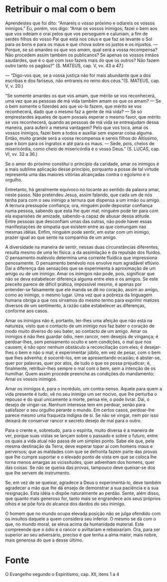 # Retribuir o mal com o bem

Aprendestes que foi dito: “Amareis o vosso próximo e odiareis os vossos inimigos.” Eu, porém, vos digo: “Amai os vossos inimigos; fazei o bem aos que vos odeiam e orai pelos que vos perseguem e caluniam, a fim de serdes filhos do vosso Pai que está nos céus e que faz se levante o Sol para os bons e para os maus e que chova sobre os justos e os injustos. — Porque, se só amardes os que vos amam, qual será a vossa recompensa? Não procedem assim também os publicanos? Se apenas os vossos irmãos saudardes, que é o que com isso fazeis mais do que os outros? Não fazem outro tanto os pagãos?” (S. MATEUS, cap. V, vv. 43 a 47.) 

— “Digo-vos que, se a vossa justiça não for mais abundante que a dos escribas e dos fariseus, não entrareis no reino dos céus.”(S. MATEUS, cap. V, v. 20.)

“Se somente amardes os que vos amam, que mérito se vos reconhecerá, uma vez que as pessoas de má vida também amam os que os amam? — Se o bem somente o fizerdes aos que vo-lo fazem, que mérito se vos reconhecerá, dado que o mesmo faz a gente de má vida? — Se só emprestardes àqueles de quem possais esperar o mesmo favor, que mérito se vos reconhecerá, quando as pessoas de má vida se entreajudam dessa maneira, para auferir a mesma vantagem? Pelo que vos toca, amai os vossos inimigos, fazei bem a todos e auxiliai sem esperar coisa alguma. Então, muito grande será a vossa recompensa e sereis filhos do Altíssimo, que é bom para os ingratos e até para os maus. — Sede, pois, cheios de misericórdia, como cheio de misericórdia é o vosso Deus.” (S. LUCAS, cap. VI, vv. 32 a 36.)

Se o amor do próximo constitui o princípio da caridade, amar os inimigos é a mais sublime aplicação desse princípio, porquanto a posse de tal virtude representa uma das maiores vitórias alcançadas contra o egoísmo e o orgulho.

Entretanto, há geralmente equívoco no tocante ao sentido da palavra amar, neste passo. Não pretendeu Jesus, assim falando, que cada um de nós tenha para com o seu inimigo a ternura que dispensa a um irmão ou amigo. A ternura pressupõe confiança; ora, ninguém pode depositar confiança numa pessoa, sabendo que esta lhe quer mal; ninguém pode ter para com ela expansões de amizade, sabendo-a capaz de abusar dessa atitude. Entre pessoas que desconfiam umas das outras, não pode haver essas manifestações de simpatia que existem entre as que comungam nas mesmas idéias. Enfim, ninguém pode sentir, em estar com um inimigo, prazer igual ao que sente na companhia de um amigo.

A diversidade na maneira de sentir, nessas duas circunstâncias diferentes, resulta mesmo de uma lei física: a da assimilação e da repulsão dos fluidos. O pensamento malévolo determina uma corrente fluídica que impressiona penosamente. O pensamento benévolo nos envolve num agradável eflúvio. Daí a diferença das sensações que se experimenta à aproximação de um amigo ou de um inimigo. Amar os inimigos não pode, pois, significar que não se deva estabelecer diferença alguma entre eles e os amigos. Se este preceito parece de difícil prática, impossível mesmo, é apenas por entender-se falsamente que ele manda se dê no coração, assim ao amigo, como ao inimigo, o mesmo lugar. Uma vez que a pobreza da linguagem humana obriga a que nos sirvamos do mesmo termo para exprimir matizes diversos de um sentimento, à razão cabe estabelecer as diferenças, conforme aos casos.

Amar os inimigos não é, portanto, ter-lhes uma afeição que não está na natureza, visto que o contacto de um inimigo nos faz bater o coração de modo muito diverso do seu bater, ao contacto de um amigo. Amar os inimigos é não lhes guardar ódio, nem rancor, nem desejos de vingança; é perdoar-lhes, sem pensamento oculto e sem condições, o mal que nos causem; é não opor nenhum obstáculo a reconciliação com eles; é desejar-lhes o bem e não o mal; é experimentar júbilo, em vez de pesar, com o bem que lhes advenha; é socorrê-los, em se apresentando ocasião; é abster-se, quer por palavras, quer por atos, de tudo o que os possa prejudicar; é, finalmente, retribuir-lhes sempre o mal com o bem, sem a intenção de os humilhar. Quem assim procede preenche as condições do mandamento: Amai os vossos inimigos.

Amar os inimigos é, para o incrédulo, um contra-senso. Aquele para quem a vida presente é tudo, vê no seu inimigo um ser nocivo, que lhe perturba o repouso e do qual unicamente a morte, pensa ele, o pode livrar. Daí, o desejo de vingar-se. Nenhum interesse tem em perdoar, senão para satisfazer o seu orgulho perante o mundo. Em certos casos, perdoar-lhe parece mesmo uma fraqueza indigna de si. Se não se vingar, nem por isso deixará de conservar rancor e secreto desejo de mal para o outro.

Para o crente e, sobretudo, para o espírita, muito diversa é a maneira de ver, porque suas vistas se lançam sobre o passado e sobre o futuro, entre os quais a vida atual não passa de um simples ponto. Sabe ele que, pela mesma destinação da Terra, deve esperar topar aí com homens maus e perversos; que as maldades com que se defronta fazem parte das provas que lhe cumpre suportar e o elevado ponto de vista em que se coloca lhe torna menos amargas as vicissitudes, quer advenham dos homens, quer das coisas. Se não se queixa das provas, tampouco deve queixar-se dos que lhe servem de instrumento.

Se, em vez de se queixar, agradece a Deus o experimentá-lo, deve também agradecer a mão que lhe dá ensejo de demonstrar a sua paciência e a sua resignação. Esta idéia o dispõe naturalmente ao perdão. Sente, além disso, que quanto mais generoso for, tanto mais se engrandece aos seus próprios olhos e se põe fora do alcance dos dardos do seu inimigo.

O homem que no mundo ocupa elevada posição não se julga ofendido com os insultos daquele a quem considera seu inferior. O mesmo se dá com o que, no mundo moral, se eleva acima da humanidade material. Este compreende que o ódio e o rancor o aviltariam e rebaixariam. Ora, para ser superior ao seu adversário, preciso é que tenha a alma maior, mais nobre, mais generosa do que a desse último.

# Fonte
O Evangelho segundo o Espiritismo, cap. XII, itens 1 a 4
